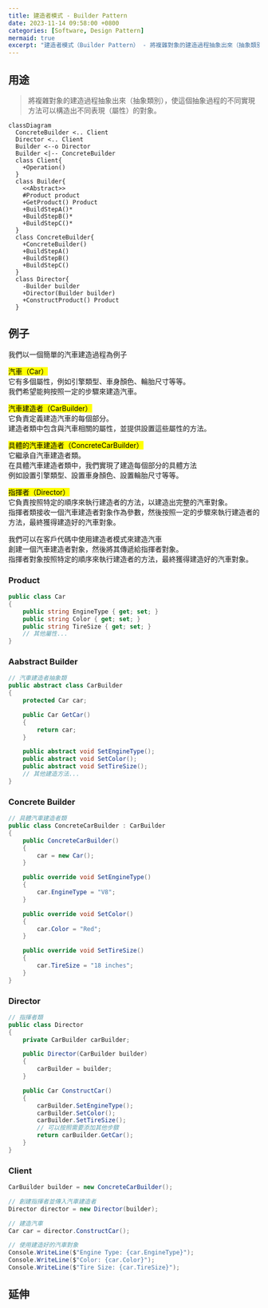 ```yaml
---
title: 建造者模式 - Builder Pattern
date: 2023-11-14 09:58:00 +0800
categories: [Software, Design Pattern]
mermaid: true
excerpt: "建造者模式（Builder Pattern） - 將複雜對象的建造過程抽象出來（抽象類別），使這個抽象過程的不同實現方法可以構造出不同表現（屬性）的對象。"
---
```


## 用途

> 將複雜對象的建造過程抽象出來（抽象類別），使這個抽象過程的不同實現方法可以構造出不同表現（屬性）的對象。

```mermaid
classDiagram
  ConcreteBuilder <.. Client
  Director <.. Client
  Builder <--o Director
  Builder <|-- ConcreteBuilder
  class Client{
    +Operation()
  }
  class Builder{
    <<Abstract>>
    #Product product
    +GetProduct() Product
    +BuildStepA()*
    +BuildStepB()*
    +BuildStepC()*
  }
  class ConcreteBuilder{
    +ConcreteBuilder()
    +BuildStepA()
    +BuildStepB()
    +BuildStepC()
  }
  class Director{
    -Builder builder
    +Director(Builder builder)
    +ConstructProduct() Product
  }

```

## 例子

我們以一個簡單的汽車建造過程為例子<br/>

<mark>汽車（Car）</mark><br/>
它有多個屬性，例如引擎類型、車身顏色、輪胎尺寸等等。<br/>
我們希望能夠按照一定的步驟來建造汽車。<br/>

<mark>汽車建造者（CarBuilder）</mark><br/>
它負責定義建造汽車的每個部分。<br/>
建造者類中包含與汽車相關的屬性，並提供設置這些屬性的方法。<br/>

<mark>具體的汽車建造者（ConcreteCarBuilder）</mark><br/>
它繼承自汽車建造者類。<br/>
在具體汽車建造者類中，我們實現了建造每個部分的具體方法<br/>
例如設置引擎類型、設置車身顏色、設置輪胎尺寸等等。<br/>

<mark>指揮者（Director）</mark><br/>
它負責按照特定的順序來執行建造者的方法，以建造出完整的汽車對象。<br/>
指揮者類接收一個汽車建造者對象作為參數，然後按照一定的步驟來執行建造者的方法，最終獲得建造好的汽車對象。<br/>

我們可以在客戶代碼中使用建造者模式來建造汽車<br/>
創建一個汽車建造者對象，然後將其傳遞給指揮者對象。<br/>
指揮者對象按照特定的順序來執行建造者的方法，最終獲得建造好的汽車對象。<br/>

### Product

```cs
public class Car
{
    public string EngineType { get; set; }
    public string Color { get; set; }
    public string TireSize { get; set; }
    // 其他屬性...
}
```

### Aabstract Builder

```cs
// 汽車建造者抽象類
public abstract class CarBuilder
{
    protected Car car;

    public Car GetCar()
    {
        return car;
    }

    public abstract void SetEngineType();
    public abstract void SetColor();
    public abstract void SetTireSize();
    // 其他建造方法...
}
```

### Concrete Builder

```cs
// 具體汽車建造者類
public class ConcreteCarBuilder : CarBuilder
{
    public ConcreteCarBuilder()
    {
        car = new Car();
    }

    public override void SetEngineType()
    {
        car.EngineType = "V8";
    }

    public override void SetColor()
    {
        car.Color = "Red";
    }

    public override void SetTireSize()
    {
        car.TireSize = "18 inches";
    }
}
```

### Director

```cs
// 指揮者類
public class Director
{
    private CarBuilder carBuilder;

    public Director(CarBuilder builder)
    {
        carBuilder = builder;
    }

    public Car ConstructCar()
    {
        carBuilder.SetEngineType();
        carBuilder.SetColor();
        carBuilder.SetTireSize();
        // 可以按照需要添加其他步驟
        return carBuilder.GetCar();
    }
}
```

### Client

```cs
CarBuilder builder = new ConcreteCarBuilder();

// 創建指揮者並傳入汽車建造者
Director director = new Director(builder);

// 建造汽車
Car car = director.ConstructCar();

// 使用建造好的汽車對象
Console.WriteLine($"Engine Type: {car.EngineType}");
Console.WriteLine($"Color: {car.Color}");
Console.WriteLine($"Tire Size: {car.TireSize}");
```

## 延伸
